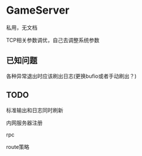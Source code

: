 # GameServer
私用，无文档

TCP相关参数调优，自己去调整系统参数

## 已知问题
各种异常退出时应该刷出日志(更换bufio或者手动刷出？)

## TODO

标准输出和日志同时刷新

内网服务器注册

rpc

route策略